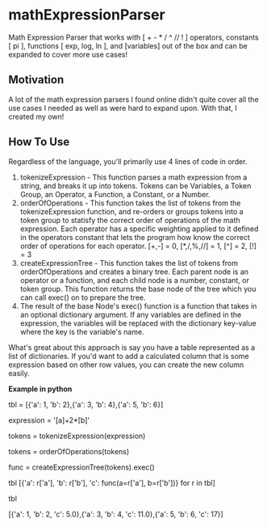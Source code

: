 # mathExpressionParser
Math Expression Parser that works with [ + - * / ^ // ! ] operators, constants [ pi ], functions [ exp, log, ln ], and [variables] out of the box and can be expanded to cover more use cases! 

## Motivation
A lot of the math expression parsers I found online didn't quite cover all the use cases I needed as well as were hard to expand upon. With that, I created my own!

## How To Use

Regardless of the language, you'll primarily use 4 lines of code in order.

1. tokenizeExpression - This function parses a math expression from a string, and breaks it up into tokens. Tokens can be Variables, a Token Group, an Operator, a Function, a Constant, or a Number.
2. orderOfOperations - This function takes the list of tokens from the tokenizeExpression function, and re-orders or groups tokens into a token group to statisfy the correct order of operations of the math expression. Each operator has a specific weighting applied to it defined in the operators constant that lets the program how know the correct order of operations for each operator. [+,-] = 0, [*,/,%,//] = 1, [^] = 2, [!] = 3
3. createExpressionTree - This function takes the list of tokens from orderOfOperations and creates a binary tree. Each parent node is an operator or a function, and each child node is a number, constant, or token group. This function returns the base node of the tree which you can call exec() on to prepare the tree.
4. The result of the base Node's exec() function is a function that takes in an optional dictionary argument. If any variables are defined in the expression, the variables will be replaced with the dictionary key-value where the key is the variable's name.

What's great about this approach is say you have a table represented as a list of dictionaries. If you'd want to add a calculated column that is some expression based on other row values, you can create the new column easily.

**Example in python**

tbl = [{'a': 1, 'b': 2},{'a': 3, 'b': 4},{'a': 5, 'b': 6}]

expression = '[a]+2*[b]'

tokens = tokenizeExpression(expression)

tokens = orderOfOperations(tokens)

func = createExpressionTree(tokens).exec()

tbl [{'a': r['a'], 'b': r['b'], 'c': func(a=r['a'], b=r['b'])} for r in tbl]

tbl

[{'a': 1, 'b': 2, 'c': 5.0},{'a': 3, 'b': 4, 'c': 11.0},{'a': 5, 'b': 6, 'c': 17}]
